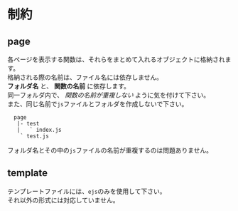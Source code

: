 # 制約
## page
各ページを表示する関数は、それらをまとめて入れるオブジェクトに格納されます。  
格納される際の名前は、ファイル名には依存しません。  
 **フォルダ名** と、 **関数の名前** に依存します。  
同一フォルダ内で、 *関数の名前が重複しない* ように気を付けて下さい。  
また、同じ名前で`js`ファイルとフォルダを作成しないで下さい。  
```ダメな例
  page  
   |- test
   |   ` index.js
    ` test.js
```
フォルダ名とその中の`js`ファイルの名前が重複するのは問題ありません。

## template
テンプレートファイルには、`ejs`のみを使用して下さい。  
それ以外の形式には対応していません。
